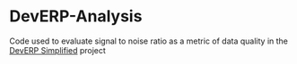 # DevERP-Analysis
Code used to evaluate signal to noise ratio as a metric of data quality in the [DevERP Simplified](https://github.com/w-decker/DevERP-Simplified) project
